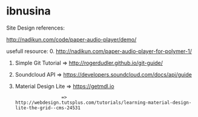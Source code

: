 # ibnusina

Site Design references:

http://nadikun.com/code/paper-audio-player/demo/



usefull resource:
0. http://nadikun.com/paper-audio-player-for-polymer-1/

1. Simple Git Tutorial => http://rogerdudler.github.io/git-guide/

2. Soundcloud API => https://developers.soundcloud.com/docs/api/guide

3. Material Design Lite => https://getmdl.io

						=> http://webdesign.tutsplus.com/tutorials/learning-material-design-lite-the-grid--cms-24531

